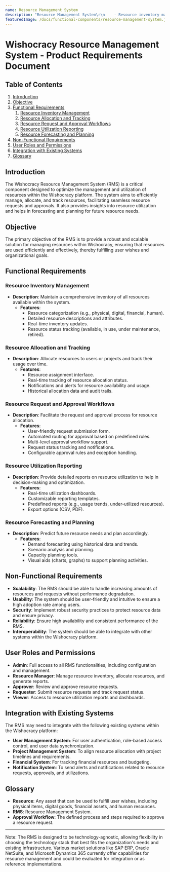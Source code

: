 ```yaml
---
name: Resource Management System
description: "Resource Management System\r\n    - Resource inventory management\r\n    - Resource allocation and tracking\r\n    - Resource request and approval workflows\r\n    - Resource utilization reporting\r\n    - Resource forecasting and planning\r\n\r"
featuredImage: /docs/functional-components/resource-management-system.jpg
---
```


# Wishocracy Resource Management System - Product Requirements Document

## Table of Contents

1. [Introduction](#introduction)
2. [Objective](#objective)
3. [Functional Requirements](#functional-requirements)
   1. [Resource Inventory Management](#resource-inventory-management)
   2. [Resource Allocation and Tracking](#resource-allocation-and-tracking)
   3. [Resource Request and Approval Workflows](#resource-request-and-approval-workflows)
   4. [Resource Utilization Reporting](#resource-utilization-reporting)
   5. [Resource Forecasting and Planning](#resource-forecasting-and-planning)
4. [Non-Functional Requirements](#non-functional-requirements)
5. [User Roles and Permissions](#user-roles-and-permissions)
6. [Integration with Existing Systems](#integration-with-existing-systems)
7. [Glossary](#glossary)

## Introduction

The Wishocracy Resource Management System (RMS) is a critical component designed to optimize the management and utilization of resources within the Wishocracy platform. The system aims to efficiently manage, allocate, and track resources, facilitating seamless resource requests and approvals. It also provides insights into resource utilization and helps in forecasting and planning for future resource needs.

## Objective

The primary objective of the RMS is to provide a robust and scalable solution for managing resources within Wishocracy, ensuring that resources are used efficiently and effectively, thereby fulfilling user wishes and organizational goals.

## Functional Requirements

### Resource Inventory Management

- **Description**: Maintain a comprehensive inventory of all resources available within the system.
  - **Features**:
    - Resource categorization (e.g., physical, digital, financial, human).
    - Detailed resource descriptions and attributes.
    - Real-time inventory updates.
    - Resource status tracking (available, in use, under maintenance, retired).

### Resource Allocation and Tracking

- **Description**: Allocate resources to users or projects and track their usage over time.
  - **Features**:
    - Resource assignment interface.
    - Real-time tracking of resource allocation status.
    - Notifications and alerts for resource availability and usage.
    - Historical allocation data and audit trails.

### Resource Request and Approval Workflows

- **Description**: Facilitate the request and approval process for resource allocation.
  - **Features**:
    - User-friendly request submission form.
    - Automated routing for approval based on predefined rules.
    - Multi-level approval workflow support.
    - Request status tracking and notifications.
    - Configurable approval rules and exception handling.

### Resource Utilization Reporting

- **Description**: Provide detailed reports on resource utilization to help in decision-making and optimization.
  - **Features**:
    - Real-time utilization dashboards.
    - Customizable reporting templates.
    - Predefined reports (e.g., usage trends, under-utilized resources).
    - Export options (CSV, PDF).

### Resource Forecasting and Planning

- **Description**: Predict future resource needs and plan accordingly.
  - **Features**:
    - Demand forecasting using historical data and trends.
    - Scenario analysis and planning.
    - Capacity planning tools.
    - Visual aids (charts, graphs) to support planning activities.

## Non-Functional Requirements

- **Scalability**: The RMS should be able to handle increasing amounts of resources and requests without performance degradation.
- **Usability**: The system should be user-friendly and intuitive to ensure a high adoption rate among users.
- **Security**: Implement robust security practices to protect resource data and ensure privacy.
- **Reliability**: Ensure high availability and consistent performance of the RMS.
- **Interoperability**: The system should be able to integrate with other systems within the Wishocracy platform.

## User Roles and Permissions

- **Admin**: Full access to all RMS functionalities, including configuration and management.
- **Resource Manager**: Manage resource inventory, allocate resources, and generate reports.
- **Approver**: Review and approve resource requests.
- **Requester**: Submit resource requests and track request status.
- **Viewer**: Access to resource utilization reports and dashboards.

## Integration with Existing Systems

The RMS may need to integrate with the following existing systems within the Wishocracy platform:

- **User Management System**: For user authentication, role-based access control, and user data synchronization.
- **Project Management System**: To align resource allocation with project timelines and requirements.
- **Financial System**: For tracking financial resources and budgeting.
- **Notification System**: To send alerts and notifications related to resource requests, approvals, and utilizations.

## Glossary

- **Resource**: Any asset that can be used to fulfill user wishes, including physical items, digital goods, financial assets, and human resources.
- **RMS**: Resource Management System.
- **Approval Workflow**: The defined process and steps required to approve a resource request.

---

Note: The RMS is designed to be technology-agnostic, allowing flexibility in choosing the technology stack that best fits the organization's needs and existing infrastructure. Various market solutions like SAP ERP, Oracle NetSuite, and Microsoft Dynamics 365 currently offer capabilities for resource management and could be evaluated for integration or as reference implementations.
